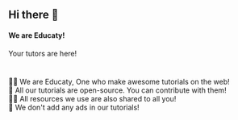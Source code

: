 ## Hi there 👋
#### We are Educaty!
Your tutors are here!
#
🙋‍♀️ We are Educaty, One who make awesome tutorials on the web!<br>
🌈 All our tutorials are open-source. You can contribute with them!<br>
👩‍💻 All resources we use are also shared to all you!<br>
🍿 We don't add any ads in our tutorials!
